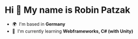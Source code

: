 Hi 👋 My name is Robin Patzak
=============================

*   🌍  I'm based in **Germany**
*   🧠  I'm currently learning **Webframeworks, C# (with Unity)**

